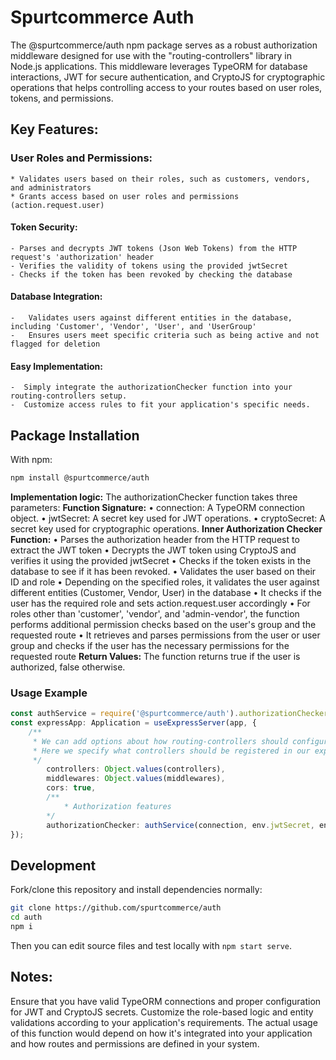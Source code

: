 # Spurtcommerce Auth

The @spurtcommerce/auth npm package serves as a robust authorization middleware designed for use with the "routing-controllers" library in Node.js applications. This middleware leverages TypeORM for database interactions, JWT for secure authentication, and CryptoJS for cryptographic operations that helps controlling access to your routes based on user roles, tokens, and permissions.

## Key Features:

### User Roles and Permissions: 
    * Validates users based on their roles, such as customers, vendors, and administrators
    * Grants access based on user roles and permissions (action.request.user)
#### Token Security: 
    - Parses and decrypts JWT tokens (Json Web Tokens) from the HTTP request's 'authorization' header
    - Verifies the validity of tokens using the provided jwtSecret
    - Checks if the token has been revoked by checking the database
#### Database Integration: 
    -   Validates users against different entities in the database, including 'Customer', 'Vendor', 'User', and 'UserGroup'
    -   Ensures users meet specific criteria such as being active and not flagged for deletion
#### Easy Implementation: 
    -  Simply integrate the authorizationChecker function into your routing-controllers setup.
    -  Customize access rules to fit your application's specific needs.

## Package Installation

With npm:

```bash
npm install @spurtcommerce/auth
```

**Implementation logic:**
The authorizationChecker function takes three parameters:
**Function Signature:**
    • connection: A TypeORM connection object.
    • jwtSecret: A secret key used for JWT operations.
    • cryptoSecret: A secret key used for cryptographic operations.
**Inner Authorization Checker Function:**
    • Parses the authorization header from the HTTP request to extract the JWT token
    • Decrypts the JWT token using CryptoJS and verifies it using the provided jwtSecret
    • Checks if the token exists in the database to see if it has been revoked.
    • Validates the user based on their ID and role
    • Depending on the specified roles, it validates the user against different entities (Customer, Vendor, User) in the database
    • It checks if the user has the required role and sets action.request.user accordingly
    • For roles other than 'customer', 'vendor', and 'admin-vendor', the function performs additional permission checks based on the user's group and the requested route
    • It retrieves and parses permissions from the user or user group and checks if the user has the necessary permissions for the requested route
**Return Values:**
The function returns true if the user is authorized, false otherwise.

### Usage Example

```ts
const authService = require('@spurtcommerce/auth').authorizationChecker;
const expressApp: Application = useExpressServer(app, {
    /**
     * We can add options about how routing-controllers should configure itself.
     * Here we specify what controllers should be registered in our express server.
     */
        controllers: Object.values(controllers),
        middlewares: Object.values(middlewares),
        cors: true,
        /**
            * Authorization features
        */
        authorizationChecker: authService(connection, env.jwtSecret, env.cryptoSecret),
});
```

## Development
Fork/clone this repository and install dependencies normally:
````bash
git clone https://github.com/spurtcommerce/auth
cd auth
npm i
````
Then you can edit source files and test locally with `npm start serve`.

## Notes:
Ensure that you have valid TypeORM connections and proper configuration for JWT and CryptoJS secrets.
Customize the role-based logic and entity validations according to your application's requirements.
The actual usage of this function would depend on how it's integrated into your application and how routes and permissions are defined in your system.